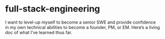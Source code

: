 # full-stack-engineering
I want to level-up myself to become a senior SWE and provide confidence in my own technical abilities to become a founder, PM, or EM. Here’s a living doc of what I’ve learned thus far.

